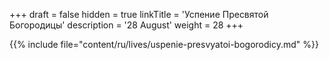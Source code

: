 +++
draft = false
hidden = true
linkTitle = 'Успение Пресвятой Богородицы'
description = '28 August'
weight = 28
+++

{{% include file="content/ru/lives/uspenie-presvyatoi-bogorodicy.md" %}}
